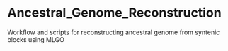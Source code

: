 # Ancestral_Genome_Reconstruction
Workflow and scripts for reconstructing ancestral genome from syntenic blocks using MLGO

